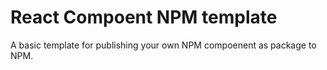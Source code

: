 # React Compoent NPM template

A basic template for publishing your own NPM compoenent as package to NPM.
